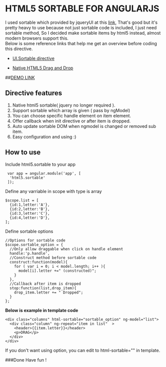 HTML5 SORTABLE FOR ANGULARJS
=============================

I used sortable which provided by jqueryUI at this [link](https://github.com/angular-ui/ui-sortable), That's good but it's pretty heavy to use because not just sortable code is included, I just need sortable method, So I decided make sortable items by html5 instead, almost modern browsers support this.  
Below is some reference links that help me get an overview before coding this directive.  

- [UI.Sortable directive](https://github.com/angular-ui/ui-sortable)

- [Native HTML5 Drag and Drop](http://www.html5rocks.com/en/tutorials/dnd/basics/)

##[DEMO LINK](http://bachvtuan.github.io/html5-sortable-angularjs/)
## Directive features
1.  Native html5 sortable( jquery no longer required ).
2.  Support sortable which array is given ( pass by ngModel)
3.  You can choose specific handle element on item element.
4.  Offer callback when init directive or after item is dropped.
5.  Auto update sortable DOM when ngmodel is changed or removed sub item.
6.  Easy configuration and using :)

## How to use
Include html5.sortable to your app

     var app = angular.module('app', [ 
      'html5.sortable'
     ]);

Define any varriable in scope with type is array

    $scope.list = [
      {id:1,letter:'A'},
      {id:2,letter:'B'},
      {id:3,letter:'C'},
      {id:4,letter:'D'},
    ];
Define sortable options

    //Options for sortable code
    $scope.sortable_option = {
      //Only allow draggable when click on handle element
      handle:'p.handle',
      //Construct method before sortable code
      construct:function(model){
        for ( var i = 0; i < model.length; i++ ){
          model[i].letter +=" (constructed)";
        }
      },
      //Callback after item is dropped
      stop:function(list,drop_item){
        drop_item.letter += " Dropped";
      }
    };



**Below is example in template code**

    <div class="columns" html-sortable="sortable_option" ng-model="list">
      <div class="column" ng-repeat="item in list"  >
        <header>{{item.letter}}</header>
        <p>DRAG</p>
      </div>
    </div>
 
If you don't want using option, you can edit to html-sortable="" in template.

###Done
Have fun !